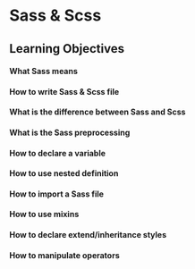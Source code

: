 # Sass & Scss

## Learning Objectives

#### What Sass means

#### How to write Sass & Scss file

#### What is the difference between Sass and Scss

#### What is the Sass preprocessing

#### How to declare a variable

#### How to use nested definition

#### How to import a Sass file

#### How to use mixins

#### How to declare extend/inheritance styles

#### How to manipulate operators
